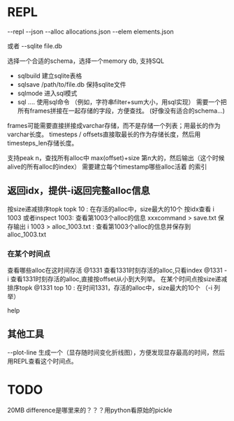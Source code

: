 # REPL
--repl
--json --alloc allocations.json --elem elements.json

或者
--sqlite file.db

选择一个合适的schema，选择一个memory db, 支持SQL
- sqlbuild 建立sqlite表格
- sqlsave /path/to/file.db 保持sqlite文件
- sqlmode 进入sql模式
- sql .... 使用sql命令
（例如，字符串filter+sum大小，用sql实现）
需要一个把所有frames拼接在一起存储的字段，方便查找。
(好像没有适合的schema...)

frames可能需要直接拼接成varchar存储，而不是存储一个列表；用最长的作为varchar长度。
timesteps / offsets直接取最长的作为存储长度，然后用timesteps_len存储长度。

支持peak n，查找所有alloc中 max(offset)+size 第n大的，然后输出（这个时候alive的所有alloc的index）
需要建立每个timestamp哪些alloc活着 的索引


## 返回idx，提供-i返回完整alloc信息
按size递减排序topk   topk 10 : 在存活的alloc中，size最大的10个
按idx查看       i 1003 或者inspect 1003: 查看第1003个alloc的信息
xxxcommand > save.txt 保存输出      i 1003 > alloc_1003.txt : 查看第1003个alloc的信息并保存到alloc_1003.txt

### 在某个时间点
查看哪些alloc在这时间存活  @1331 查看1331时刻存活的alloc,只看index
                        @1331 -i 查看1331时刻存活的alloc,直接按offset从小到大列举。
在某个时间点按size递减排序topk    @1331 top 10 : 在时间1331，存活的alloc中，size最大的10个 （-i 列举）

<!-- time range filter, 提供起止时间，查看哪些alloc在这时间内完整存活 @1331-1320 查看1331-1320时刻完整存活的alloc信息 -->


help


## 其他工具
--plot-line
生成一个（显存随时间变化折线图），方便发现显存最高的时间，然后用REPL查看这个时间点。


# TODO
20MB difference是哪里来的？？？用python看原始的pickle